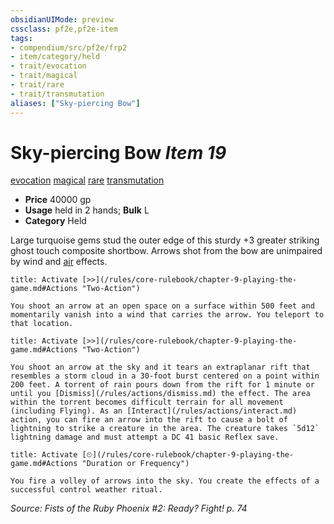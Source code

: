 ```yaml
---
obsidianUIMode: preview
cssclass: pf2e,pf2e-item
tags:
- compendium/src/pf2e/frp2
- item/category/held
- trait/evocation
- trait/magical
- trait/rare
- trait/transmutation
aliases: ["Sky-piercing Bow"]
---
```

# Sky-piercing Bow *Item 19*  
[evocation](/rules/traits/evocation.md)  [magical](/rules/traits/magical.md)  [rare](/rules/traits/rare.md)  [transmutation](/rules/traits/transmutation.md)  

- **Price** 40000 gp
- **Usage** held in 2 hands; **Bulk** L
- **Category** Held

Large turquoise gems stud the outer edge of this sturdy +3 greater striking ghost touch composite shortbow. Arrows shot from the bow are unimpaired by wind and [air](/rules/traits/air.md) effects.

```ad-embed-ability
title: Activate [>>](/rules/core-rulebook/chapter-9-playing-the-game.md#Actions "Two-Action")

You shoot an arrow at an open space on a surface within 500 feet and momentarily vanish into a wind that carries the arrow. You teleport to that location.
```

```ad-embed-ability
title: Activate [>>](/rules/core-rulebook/chapter-9-playing-the-game.md#Actions "Two-Action")

You shoot an arrow at the sky and it tears an extraplanar rift that resembles a storm cloud in a 30-foot burst centered on a point within 200 feet. A torrent of rain pours down from the rift for 1 minute or until you [Dismiss](/rules/actions/dismiss.md) the effect. The area within the torrent becomes difficult terrain for all movement (including Flying). As an [Interact](/rules/actions/interact.md) action, you can fire an arrow into the rift to cause a bolt of lightning to strike a creature in the area. The creature takes `5d12` lightning damage and must attempt a DC 41 basic Reflex save.
```

```ad-embed-ability
title: Activate [⏲](/rules/core-rulebook/chapter-9-playing-the-game.md#Actions "Duration or Frequency")

You fire a volley of arrows into the sky. You create the effects of a successful control weather ritual.
```

*Source: Fists of the Ruby Phoenix #2: Ready? Fight! p. 74*